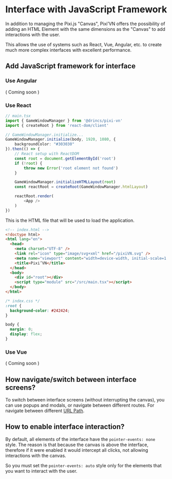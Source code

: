 # Interface with JavaScript Framework

In addition to managing the Pixi.js "Canvas", Pixi’VN offers the possibility of adding an HTML Element with the same dimensions as the "Canvas" to add interactions with the user.

This allows the use of systems such as React, Vue, Angular, etc. to create much more complex interfaces with excellent performance.

## Add JavaScript framework for interface

### Use Angular

( Coming soon )

### Use React

```typescript
// main.tsx
import { GameWindowManager } from '@drincs/pixi-vn'
import { createRoot } from 'react-dom/client'

// GameWindowManager.initialize...
GameWindowManager.initialize(body, 1920, 1080, {
    backgroundColor: "#303030"
}).then(() => {
    // React setup with ReactDOM
    const root = document.getElementById('root')
    if (!root) {
        throw new Error('root element not found')
    }

    GameWindowManager.initializeHTMLLayout(root)
    const reactRoot = createRoot(GameWindowManager.htmlLayout)

    reactRoot.render(
        <App />
    )
})
```

This is the HTML file that will be used to load the application.

```html
<!-- index.html -->
<!doctype html>
<html lang="en">
  <head>
    <meta charset="UTF-8" />
    <link rel="icon" type="image/svg+xml" href="/pixiVN.svg" />
    <meta name="viewport" content="width=device-width, initial-scale=1.0" />
    <title>Pixi’VN</title>
  </head>
  <body>
    <div id="root"></div>
    <script type="module" src="/src/main.tsx"></script>
  </body>
</html>
```

```css
/* index.css */
:root {
  background-color: #242424;
}

body {
  margin: 0;
  display: flex;
}
```

### Use Vue

( Coming soon )

## How navigate/switch between interface screens?

To switch between interface screens (without interrupting the canvas), you can use popups and modals, or navigate between different routes.
For navigate between different [URL Path](/Various-Answers.md#what-is-the-url-path).

## How to enable interface interaction?

By default, all elements of the interface have the `pointer-events: none` style.
The reason is that because the canvas is above the interface, therefore if it were enabled it would intercept all clicks, not allowing interactions with the canvas.

So you must set the `pointer-events: auto` style only for the elements that you want to interact with the user.
